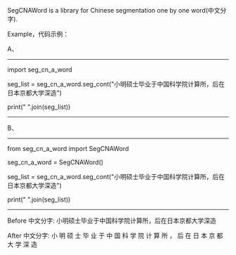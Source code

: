 SegCNAWord is a library for Chinese segmentation one by one word(中文分字).

Example，代码示例：

A、

------
import seg_cn_a_word

seg_list = seg_cn_a_word.seg_cont("小明硕士毕业于中国科学院计算所，后在日本京都大学深造")

print(" ".join(seg_list))

------

B、

------
from seg_cn_a_word import SegCNAWord

seg_cn_a_word = SegCNAWord()

seg_list = seg_cn_a_word.seg_cont("小明硕士毕业于中国科学院计算所，后在日本京都大学深造")

print(" ".join(seg_list))

------

Before 中文分字: 小明硕士毕业于中国科学院计算所，后在日本京都大学深造

After 中文分字: 小 明 硕 士 毕 业 于 中 国 科 学 院 计 算 所 ， 后 在 日 本 京 都 大 学 深 造
